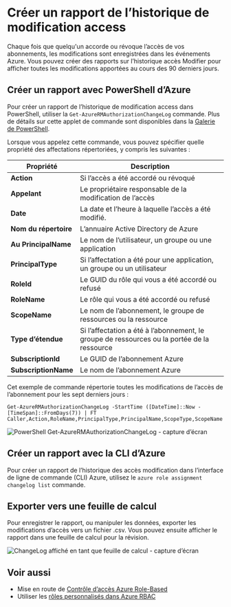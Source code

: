 <properties
    pageTitle="Créer un rapport de l’historique de modification access | Microsoft Azure"
    description="Générer un rapport qui répertorie toutes les modifications apportées à l’accès à vos abonnements Azure avec contrôle d’accès basé sur les 90 derniers jours."
    services="active-directory"
    documentationCenter=""
    authors="kgremban"
    manager="femila"
    editor=""/>

<tags
    ms.service="active-directory"
    ms.devlang="na"
    ms.topic="article"
    ms.tgt_pltfrm="na"
    ms.workload="identity"
    ms.date="08/03/2016"
    ms.author="kgremban"/>

# <a name="create-an-access-change-history-report"></a>Créer un rapport de l’historique de modification access

Chaque fois que quelqu'un accorde ou révoque l’accès de vos abonnements, les modifications sont enregistrées dans les événements Azure. Vous pouvez créer des rapports sur l’historique accès Modifier pour afficher toutes les modifications apportées au cours des 90 derniers jours.

## <a name="create-a-report-with-azure-powershell"></a>Créer un rapport avec PowerShell d’Azure
Pour créer un rapport de l’historique de modification access dans PowerShell, utiliser la `Get-AzureRMAuthorizationChangeLog` commande. Plus de détails sur cette applet de commande sont disponibles dans la [Galerie de PowerShell](https://www.powershellgallery.com/packages/AzureRM.Storage/1.0.6/Content/ResourceManagerStartup.ps1).

Lorsque vous appelez cette commande, vous pouvez spécifier quelle propriété des affectations répertoriées, y compris les suivantes :

| Propriété | Description |
| -------- | ----------- |
| **Action** | Si l’accès a été accordé ou révoqué |
| **Appelant** | Le propriétaire responsable de la modification de l’accès |
| **Date** | La date et l’heure à laquelle l’accès a été modifié. |
| **Nom du répertoire** | L’annuaire Active Directory de Azure |
| **Au PrincipalName** | Le nom de l’utilisateur, un groupe ou une application |
| **PrincipalType** | Si l’affectation a été pour une application, un groupe ou un utilisateur |
| **RoleId** | Le GUID du rôle qui vous a été accordé ou refusé |
| **RoleName** | Le rôle qui vous a été accordé ou refusé |
| **ScopeName** | Le nom de l’abonnement, le groupe de ressources ou la ressource |
| **Type d’étendue** | Si l’affectation a été à l’abonnement, le groupe de ressources ou la portée de la ressource |
| **SubscriptionId** | Le GUID de l’abonnement Azure |
| **SubscriptionName** | Le nom de l’abonnement Azure |

Cet exemple de commande répertorie toutes les modifications de l’accès de l’abonnement pour les sept derniers jours :

```
Get-AzureRMAuthorizationChangeLog -StartTime ([DateTime]::Now - [TimeSpan]::FromDays(7)) | FT Caller,Action,RoleName,PrincipalType,PrincipalName,ScopeType,ScopeName
```

![PowerShell Get-AzureRMAuthorizationChangeLog - capture d’écran](./media/role-based-access-control-configure/access-change-history.png)

## <a name="create-a-report-with-azure-cli"></a>Créer un rapport avec la CLI d’Azure
Pour créer un rapport de l’historique des accès modification dans l’interface de ligne de commande (CLI) Azure, utilisez le `azure role assignment changelog list` commande.

## <a name="export-to-a-spreadsheet"></a>Exporter vers une feuille de calcul
Pour enregistrer le rapport, ou manipuler les données, exporter les modifications d’accès vers un fichier .csv. Vous pouvez ensuite afficher le rapport dans une feuille de calcul pour la révision.

![ChangeLog affiché en tant que feuille de calcul - capture d’écran](./media/role-based-access-control-configure/change-history-spreadsheet.png)

## <a name="see-also"></a>Voir aussi
- Mise en route de [Contrôle d’accès Azure Role-Based](role-based-access-control-configure.md)
- Utiliser les [rôles personnalisés dans Azure RBAC](role-based-access-control-custom-roles.md)
